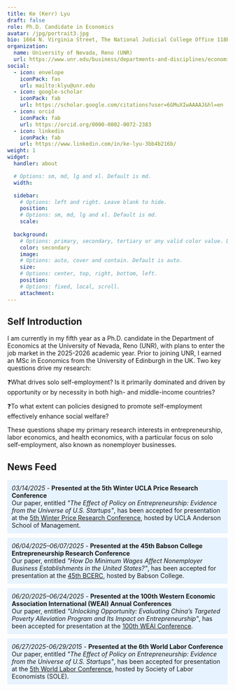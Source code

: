 ```yaml
---
title: Ke (Kerr) Lyu
draft: false
role: Ph.D. Candidate in Economics
avatar: /jpg/portrait3.jpg
bio: 1664 N. Virginia Street, The National Judicial College Office 118B, Reno, NV 89557 
organization:
  name: University of Nevada, Reno (UNR)
  url: https://www.unr.edu/business/departments-and-disciplines/economics
social:
  - icon: envelope
    iconPack: fas
    url: mailto:klyu@unr.edu
  - icon: google-scholar
    iconPack: fab
    url: https://scholar.google.com/citations?user=6GMuXIwAAAAJ&hl=en
  - icon: orcid
    iconPack: fab
    url: https://orcid.org/0000-0002-0072-2383
  - icon: linkedin
    iconPack: fab
    url: https://www.linkedin.com/in/ke-lyu-3bb4b216b/
weight: 1
widget:
  handler: about

  # Options: sm, md, lg and xl. Default is md.
  width:

  sidebar:
    # Options: left and right. Leave blank to hide.
    position:
    # Options: sm, md, lg and xl. Default is md.
    scale:
  
  background:
    # Options: primary, secondary, tertiary or any valid color value. Default is primary.
    color: secondary
    image:
    # Options: auto, cover and contain. Default is auto.
    size:
    # Options: center, top, right, bottom, left.
    position:
    # Options: fixed, local, scroll.
    attachment: 
---
```


## Self Introduction

I am currently in my fifth year as a Ph.D. candidate in the Department of Economics at the University of Nevada, Reno (UNR), with plans to enter the job market in the 2025-2026 academic year. Prior to joining UNR, I earned an MSc in Economics from the University of Edinburgh in the UK. Two key questions drive my research:

❓What drives solo self-employment? Is it primarily dominated and driven by opportunity or by necessity in both high- and middle-income countries?

❓To what extent can policies designed to promote self-employment effectively enhance social welfare?

These questions shape my primary research interests in entrepreneurship, labor economics, and health economics, with a particular focus on solo self-employment, also known as nonemployer businesses.

## News Feed

<div class="news-item" style="background-color: #e7f3fe; padding: 10px; margin-bottom: 10px;">
  <em>03/14/2025</em> - <strong>Presented at the 5th Winter UCLA Price Research Conference</strong><br>
  Our paper, entitled <em>"The Effect of Policy on Entrepreneurship: Evidence from the Universe of U.S. Startups"</em>, has been accepted for presentation at the 
  <a href="https://www.anderson.ucla.edu/about/centers/impactanderson/events"><span style="text-decoration: underline;">5th</span> Winter Price Research Conference</a>, hosted by UCLA Anderson School of Management.
</div>

<div class="news-item" style="background-color: #e7f3fe; padding: 10px; margin-bottom: 10px;">
  <em>06/04/2025–06/07/2025</em> - <strong>Presented at the 45th Babson College Entrepreneurship Research Conference</strong><br>
  Our paper, entitled <em>"How Do Minimum Wages Affect Nonemployer Business Establishments in the United States?"</em>, has been accepted for presentation at the 
  <a href="https://www.babson.edu/entrepreneurship-center/thought-leadership/babson-college-entrepreneurship-research-conference-bcerc/2025-bcerc-babson-college/"><span style="text-decoration: underline;">45th</span> BCERC</a>, hosted by Babson College.
</div>

<div class="news-item" style="background-color: #e7f3fe; padding: 10px; margin-bottom: 10px;">
  <em>06/20/2025–06/24/2025</em> - <strong>Presented at the 100th Western Economic Association International (WEAI) Annual Conferences</strong><br>
  Our paper, entitled <em>"Unlocking Opportunity: Evaluating China’s Targeted
Poverty Alleviation Program and Its Impact on Entrepreneurship"</em>, has been accepted for presentation at the 
  <a href="https://www.weai.org/annual-conference"><span style="text-decoration: underline;">100th</span> WEAI Conference</a>.
</div>

<div class="news-item" style="background-color: #e7f3fe; padding: 10px; margin-bottom: 10px;">
  <em>06/27/2025-06/29/2015</em> - <strong>Presented at the 6th World Labor Conference</strong><br>
  Our paper, entitled <em>"The Effect of Policy on Entrepreneurship: Evidence from the Universe of U.S. Startups"</em>, has been accepted for presentation at the 
  <a href="https://www.sole-jole.org/upcoming-meeting"><span style="text-decoration: underline;">5th</span> World Labor Conference</a>, hosted by Society of Labor Economists (SOLE).
</div>
 